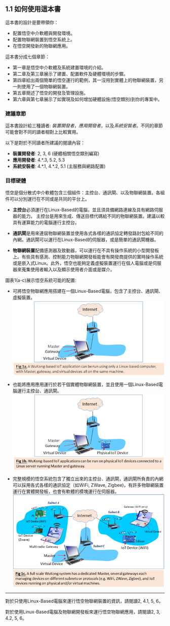 ## 1.1 如何使用這本書

這本書的設計是要帶領你：
- 配置悟空中介軟體與開發環境。
- 配置物聯網裝置到悟空系統上。
- 在悟空開發新的物聯網應用。

這本書分成七個章節：
- 第一章是悟空中介軟體及系統建置環境的介紹。
- 第二章及第三章展示了建置、配置軟件及硬體環境的步驟。
- 第四章給出兩個簡單的悟空運行的範例，其一沒用到實體上的物聯網裝置，另一則使用了一個物聯網裝置。
- 第五章簡述了悟空的開發及管理設施。
- 第六章與第七章展示了如實現及如何增加硬體設施(悟空類別)到你的專案中。


### 建議章節
這本書設計給三種讀者: *裝置開發者*，*應用開發者*，以及*系統安裝者*。不同的章節可能會對不同的讀者相對上比較實用。

以下是對於不同讀者所建議的閱讀內容：
* **裝置開發者**: 2, 3, 6 (硬體相關悟空類別編寫)
* **應用開發者**: 4.\*.3, 5.2, 5.3
* **系統安裝者**: 4.\*.1, 4.\*.2, 5.1 (主服務與網路配置)

### 目標硬體

悟空是個分散式中介軟體包含三個組件：主控台、通訊閘、以及物聯網裝置。各組件可以分別運行在不同或是共同的平台上。

* **主控台**必須運行在Linux-Based的電腦，並且須具備網路連線及具有網路伺服器的能力。
主控台是用來生成、傳送目標代碼給不同的物聯網裝置。建議以較具有運算能力的電腦運行主控台。
  
* **通訊閘**是用來連屆物聯網裝置並使用各式各樣的通訊協定轉發路封包給不同的內網。通訊閘可以運行在Linux-Based的伺服器，或是簡單的通訊閘機器。

* **物聯網裝置**配備感測器及致動器，可以運行在不具有操作系統的小型開發板上。有些具有感測、控制能力物聯網開發板能會有開發商提供的實時操作系統或是嵌入式Linux。此外，悟空也能夠定義虛擬裝置運行在個人電腦或是伺服器來蒐集使用者輸入以及顯示使用者介面或是媒介。

圖表1(a-c)展示悟空系統可能的配置:

- 可將悟空物聯網應用搭建在一個Linux-Based電腦，包含了主控台、通訊閘、虛擬裝置。 ![](https://raw.githubusercontent.com/wukong-ntu/wukong-gitbook-figures/master/figures/01-HowToUse/fig1a.png)

- 也能將應用應用運行於若干個實體物聯網裝置，並且使用一個Linux-Based電腦運行主控台、通訊閘。 ![](https://raw.githubusercontent.com/wukong-ntu/wukong-gitbook-figures/master/figures/01-HowToUse/fig1b.png)

- 完整規模的悟空系統包含了獨立出來的主控台、通訊閘，通訊閘所負責的內網可以採用各式各樣的通訊協定（如WiFi, ZWave, Zigbee)，有許多物聯網裝置運行在實體開發板，也會有軟體的模塊運行在伺服器。 ![](https://raw.githubusercontent.com/wukong-ntu/wukong-gitbook-figures/master/figures/01-HowToUse/fig1c.png)

---

對於只使用Linux-Based電腦來運行悟空物聯網裝置的資訊，請閱讀2, 4.1, 5, 6。

對於使用Linux-Based電腦及物聯網開發板來運行悟空物聯網應用，請閱讀2, 3, 4.2, 5, 6。
